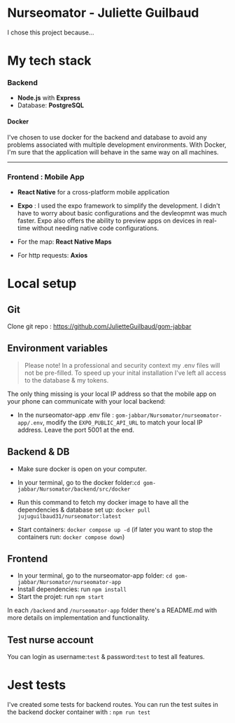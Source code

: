 # Nurseomator - Juliette Guilbaud

I chose this project because...

# My tech stack

### Backend

-   **Node.js** with **Express**
-   Database: **PostgreSQL**

#### Docker

I've chosen to use docker for the backend and database to avoid any problems associated with multiple development environments. With Docker, I'm sure that the application will behave in the same way on all machines.

---

### Frontend : Mobile App

-   **React Native** for a cross-platform mobile application
-   **Expo** : I used the expo framework to simplify the development. I didn't have to worry about basic configurations and the devleopmnt was much faster. Expo also offers the ability to preview apps on devices in real-time without needing native code configurations.

-   For the map: **React Native Maps**

-   For http requests: **Axios**

# Local setup

## Git

Clone git repo : https://github.com/JulietteGuilbaud/gom-jabbar

## Environment variables

> Please note! In a professional and security context my .env files will not be pre-filled. To speed up your inital installation I've left all access to the database & my tokens.

The only thing missing is your local IP address so that the mobile app on your phone can communicate with your local backend:

-   In the nurseomator-app .env file : `gom-jabbar/Nursomator/nurseomator-app/.env`, modify the `EXPO_PUBLIC_API_URL` to match your local IP address. Leave the port 5001 at the end.

## Backend & DB

-   Make sure docker is open on your computer.

-   In your terminal, go to the docker folder:`cd gom-jabbar/Nursomator/backend/src/docker`

-   Run this command to fetch my docker image to have all the dependencies & database set up: `docker pull jujuguilbaud31/nurseomator:latest`

-   Start containers: `docker compose up -d` (if later you want to stop the containers run: `docker compose down`)

## Frontend

-   In your terminal, go to the nurseomator-app folder: `cd gom-jabbar/Nursomator/nurseomator-app`
-   Install dependencies: run `npm install`
-   Start the projet: run `npm start`

In each `/backend` and `/nurseomator-app` folder there's a README.md with more details on implementation and functionality.

## Test nurse account

You can login as username:`test` & password:`test` to test all features.

# Jest tests

I've created some tests for backend routes. You can run the test suites in the backend docker container with : `npm run test`
